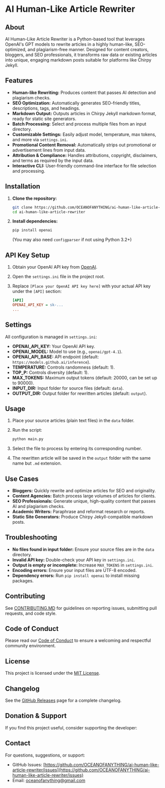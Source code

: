 # AI Human-Like Article Rewriter

## About

AI Human-Like Article Rewriter is a Python-based tool that leverages OpenAI's GPT models to rewrite articles in a highly human-like, SEO-optimized, and plagiarism-free manner. Designed for content creators, bloggers, and SEO professionals, it transforms raw data or existing articles into unique, engaging markdown posts suitable for platforms like Chirpy Jekyll.

## Features

- **Human-like Rewriting:** Produces content that passes AI detection and plagiarism checks.
- **SEO Optimization:** Automatically generates SEO-friendly titles, descriptions, tags, and headings.
- **Markdown Output:** Outputs articles in Chirpy Jekyll markdown format, ready for static site generators.
- **Batch Processing:** Select and process multiple files from an input directory.
- **Customizable Settings:** Easily adjust model, temperature, max tokens, and more via `settings.ini`.
- **Promotional Content Removal:** Automatically strips out promotional or advertisement lines from input data.
- **Attribution & Compliance:** Handles attributions, copyright, disclaimers, and terms as required by the input data.
- **Interactive CLI:** User-friendly command-line interface for file selection and processing.

## Installation

1. **Clone the repository:**

   ```sh
   git clone https://github.com/OCEANOFANYTHING/ai-human-like-article-rewriter.git
   cd ai-human-like-article-rewriter
   ```

2. **Install dependencies:**

   ```sh
   pip install openai
   ```

   (You may also need `configparser` if not using Python 3.2+)

## API Key Setup

1. Obtain your OpenAI API key from [OpenAI](https://platform.openai.com/account/api-keys).
2. Open the `settings.ini` file in the project root.
3. Replace `[Place your OpenAI API key here]` with your actual API key under the `[API]` section:

   ```ini
   [API]
   OPENAI_API_KEY = sk-...
   ...
   ```

## Settings

All configuration is managed in `settings.ini`:

- **OPENAI_API_KEY:** Your OpenAI API key.
- **OPENAI_MODEL:** Model to use (e.g., `openai/gpt-4.1`).
- **OPENAI_API_BASE:** API endpoint (default: `https://models.github.ai/inference`).
- **TEMPERATURE:** Controls randomness (default: 1).
- **TOP_P:** Controls diversity (default: 1).
- **MAX_TOKENS:** Maximum output tokens (default: 20000, can be set up to 90000).
- **INPUT_DIR:** Input folder for source files (default: `data`).
- **OUTPUT_DIR:** Output folder for rewritten articles (default: `output`).

## Usage

1. Place your source articles (plain text files) in the `data` folder.
2. Run the script:

   ```sh
   python main.py
   ```

3. Select the file to process by entering its corresponding number.
4. The rewritten article will be saved in the `output` folder with the same name but `.md` extension.

## Use Cases

- **Bloggers:** Quickly rewrite and optimize articles for SEO and originality.
- **Content Agencies:** Batch process large volumes of articles for clients.
- **SEO Professionals:** Generate unique, high-quality content that passes AI and plagiarism checks.
- **Academic Writers:** Paraphrase and reformat research or reports.
- **Static Site Generators:** Produce Chirpy Jekyll-compatible markdown posts.

## Troubleshooting

- **No files found in input folder:** Ensure your source files are in the `data` directory.
- **Invalid API key:** Double-check your API key in `settings.ini`.
- **Output is empty or incomplete:** Increase `MAX_TOKENS` in `settings.ini`.
- **Encoding errors:** Ensure your input files are UTF-8 encoded.
- **Dependency errors:** Run `pip install openai` to install missing packages.

## Contributing

See [CONTRIBUTING.MD](CONTRIBUTING.MD) for guidelines on reporting issues, submitting pull requests, and code style.

## Code of Conduct

Please read our [Code of Conduct](code_of_conduct.md) to ensure a welcoming and respectful community environment.

## License

This project is licensed under the [MIT License](LICENSE).

## Changelog

See the [GitHub Releases](https://github.com/OCEANOFANYTHING/ai-human-like-article-rewriter/releases) page for a complete changelog.

## Donation & Support

If you find this project useful, consider supporting the developer:

## Contact

For questions, suggestions, or support:

- GitHub Issues: [https://github.com/OCEANOFANYTHING/ai-human-like-article-rewriter/issues](https://github.com/OCEANOFANYTHING/ai-human-like-article-rewriter/issues)
- Email: [oceanofanything@gmail.com](mailto:work.oceanofanything@gmail.com)
